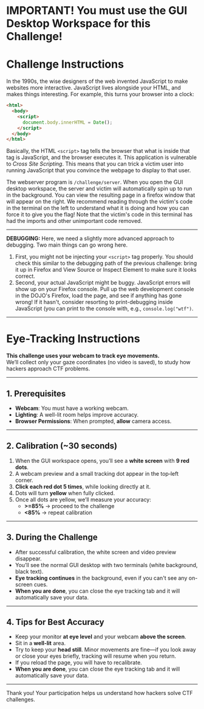 # IMPORTANT! You must use the GUI Desktop Workspace for this Challenge!

# Challenge Instructions
In the 1990s, the wise designers of the web invented JavaScript to make websites more interactive.
JavaScript lives alongside your HTML, and makes things interesting.
For example, this turns your browser into a clock:

```html
<html>
  <body>
    <script>
      document.body.innerHTML = Date();
    </script>
  </body>
</html>
```

Basically, the HTML `<script>` tag tells the browser that what is inside that tag is JavaScript, and the browser executes it.
This application is vulnerable to _Cross Site Scripting_.
This means that you can trick a victim user into running JavaScript that you convince the webpage to display to that user.

The webserver program is `/challenge/server`.
When you open the GUI desktop workspace, the server and victim will automatically spin up to run in the background. You can view the resulting page in a firefox window that will appear on the right.
We recommend reading through the victim's code in the terminal on the left to understand what it is doing and how you can force it to give you the flag! Note that the victim's code in this terminal has had the imports and other unimportant code removed.


----
**DEBUGGING:**
Here, we need a slightly more advanced approach to debugging.
Two main things can go wrong here.

1. First, you might not be injecting your `<script>` tag properly.
   You should check this similar to the debugging path of the previous challenge: bring it up in Firefox and View Source or Inspect Element to make sure it looks correct.
2. Second, your actual JavaScript might be buggy.
   JavaScript errors will show up on your Firefox console.
   Pull up the web development console in the DOJO's Firefox, load the page, and see if anything has gone wrong!
   If it hasn't, consider resorting to print-debugging inside JavaScript (you can print to the console with, e.g., `console.log("wtf")`.

----

# Eye-Tracking Instructions

**This challenge uses your webcam to track eye movements.**  
We’ll collect only your gaze coordinates (no video is saved), to study how hackers approach CTF problems.

---

## 1. Prerequisites

- **Webcam**: You must have a working webcam.  
- **Lighting**: A well-lit room helps improve accuracy.  
- **Browser Permissions**: When prompted, **allow** camera access.  

---

## 2. Calibration (~30 seconds)

1. When the GUI workspace opens, you’ll see a **white screen** with **9 red dots**.  
2. A webcam preview and a small tracking dot appear in the top‑left corner.  
3. **Click each red dot 5 times**, while looking directly at it.  
4. Dots will turn **yellow** when fully clicked.  
5. Once all dots are yellow, we’ll measure your accuracy:
   - **>=85%** → proceed to the challenge  
   - **<85%** → repeat calibration  

---

## 3. During the Challenge

- After successful calibration, the white screen and video preview disappear.  
- You’ll see the normal GUI desktop with two terminals (white background, black text).  
- **Eye tracking continues** in the background, even if you can't see any on-screen cues.  
- **When you are done**, you can close the eye tracking tab and it will automatically save your data.

---

## 4. Tips for Best Accuracy

- Keep your monitor **at eye level** and your webcam **above the screen**.  
- Sit in a **well-lit** area.  
- Try to keep your **head still**. Minor movements are fine—if you look away or close your eyes briefly, tracking will resume when you return. 
- If you reload the page, you will have to recalibrate. 
- **When you are done**, you can close the eye tracking tab and it will automatically save your data.

---

Thank you! Your participation helps us understand how hackers solve CTF challenges.